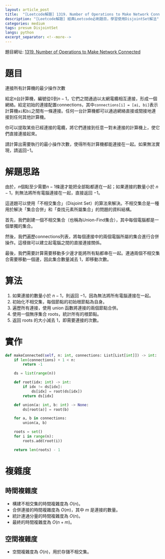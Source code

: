 ```yaml
---
layout: article_post
title:  "[Leetcode解題] 1319. Number of Operations to Make Network Connected - DisjointSet解法"
description: "[Leetcode解題] 經典Leetcode必刷題目，學習使用DisjointSet解法"
categories: medium
tags: presum DisjointSet
langs: python
excerpt_separator: <!--more-->
---
```


題目網址: [1319. Number of Operations to Make Network Connected](https://leetcode.com/problems/number-of-operations-to-make-network-connected/)

# 題目

連接所有計算機的最少操作次數

給定$n$台計算機，編號從$0$到$n-1$，它們之間通過以太網電纜相互連接，形成一個網絡。給定初始的連接配置connections，其中`connections[i] = [ai, bi]`表示計算機`ai`和`bi`之間有一條連接。任何一台計算機都可以通過網絡直接或間接地連接到任何其他計算機。

你可以提取某些已經連接的電纜，將它們連接到任意一對未連接的計算機上，使它們直接連接起來。

請計算出需要執行的最小操作次數，使得所有計算機都能連接在一起。如果無法實現，請返回$-1$。

<!--more-->

# 解題思路

由於，$n$個點至少需要$n-1$條邊才能把全部點都連在一起；如果連接的數量小於 $n-1$，則無法將所有電腦連接在一起，直接返回 $-1$。

這道題可以使用「不相交集合」（Disjoint Set）的算法來解決。不相交集合是一種用於解決「集合合併」和「查找元素所屬集合」的問題的資料結構。

首先，我們創建一個不相交集合（也稱為Union-Find集合），其中每個電腦都是一個單獨的集合。

然後，我們遍歷connections列表，將每個連接中的兩個電腦所屬的集合進行合併操作。這樣做可以建立起電腦之間的直接連接關係。

最後，我們需要計算需要移動多少邊才能將所有點都串在一起。連通兩個不相交集合需要移動一個邊，因此集合數量減去 1，即移動次數。


# 算法
1. 如果連接的數量小於 $n-1$，則返回 $-1$，因為無法將所有電腦連接在一起。
2. 初始化不相交集，每個節點的初始根節點為自身。
3. 遍歷所有連接，使用 union 函數將連接的兩個節點合併。
4. 使用一個無序集合 roots，統計所有的根節點。
5. 返回 roots 的大小減去 1，即需要連接的次數。


# 實作
```python
def makeConnected(self, n: int, connections: List[List[int]]) -> int:
    if len(connections) + 1 < n:
        return -1

    ds = list(range(n))

    def root(idx: int) -> int:
        if idx != ds[idx]:
            ds[idx] = root(ds[idx])
        return ds[idx]

    def union(a: int, b: int) -> None:
        ds[root(a)] = root(b)

    for a, b in connections:
        union(a, b)

    roots = set()
    for i in range(n):
        roots.add(root(i))

    return len(roots) - 1
```
# 複雜度
## 時間複雜度
* 構建不相交集的時間複雜度為 $O(n)$。
* 合併連接的時間複雜度為 $O(m)$，其中 $m$ 是連接的數量。
* 統計連通分量的時間複雜度為 $O(n)$。
* 最終的時間複雜度為 $O(n + m)$。

## 空間複雜度
* 空間複雜度為 $O(n)$，用於存儲不相交集。